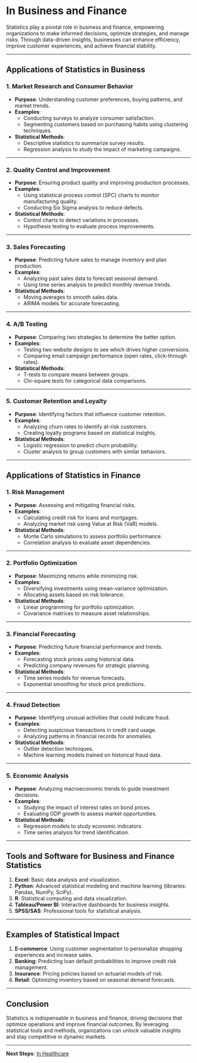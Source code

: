 # In Business and Finance

Statistics play a pivotal role in business and finance, empowering organizations to make informed decisions, optimize strategies, and manage risks. Through data-driven insights, businesses can enhance efficiency, improve customer experiences, and achieve financial stability.

---

## Applications of Statistics in Business

### 1. **Market Research and Consumer Behavior**
- **Purpose**: Understanding customer preferences, buying patterns, and market trends.  
- **Examples**:
  - Conducting surveys to analyze consumer satisfaction.
  - Segmenting customers based on purchasing habits using clustering techniques.
- **Statistical Methods**:
  - Descriptive statistics to summarize survey results.
  - Regression analysis to study the impact of marketing campaigns.

---

### 2. **Quality Control and Improvement**
- **Purpose**: Ensuring product quality and improving production processes.  
- **Examples**:
  - Using statistical process control (SPC) charts to monitor manufacturing quality.
  - Conducting Six Sigma analysis to reduce defects.
- **Statistical Methods**:
  - Control charts to detect variations in processes.
  - Hypothesis testing to evaluate process improvements.

---

### 3. **Sales Forecasting**
- **Purpose**: Predicting future sales to manage inventory and plan production.  
- **Examples**:
  - Analyzing past sales data to forecast seasonal demand.
  - Using time series analysis to predict monthly revenue trends.
- **Statistical Methods**:
  - Moving averages to smooth sales data.
  - ARIMA models for accurate forecasting.

---

### 4. **A/B Testing**
- **Purpose**: Comparing two strategies to determine the better option.  
- **Examples**:
  - Testing two website designs to see which drives higher conversions.
  - Comparing email campaign performance (open rates, click-through rates).
- **Statistical Methods**:
  - T-tests to compare means between groups.
  - Chi-square tests for categorical data comparisons.

---

### 5. **Customer Retention and Loyalty**
- **Purpose**: Identifying factors that influence customer retention.  
- **Examples**:
  - Analyzing churn rates to identify at-risk customers.
  - Creating loyalty programs based on statistical insights.
- **Statistical Methods**:
  - Logistic regression to predict churn probability.
  - Cluster analysis to group customers with similar behaviors.

---

## Applications of Statistics in Finance

### 1. **Risk Management**
- **Purpose**: Assessing and mitigating financial risks.  
- **Examples**:
  - Calculating credit risk for loans and mortgages.
  - Analyzing market risk using Value at Risk (VaR) models.
- **Statistical Methods**:
  - Monte Carlo simulations to assess portfolio performance.
  - Correlation analysis to evaluate asset dependencies.

---

### 2. **Portfolio Optimization**
- **Purpose**: Maximizing returns while minimizing risk.  
- **Examples**:
  - Diversifying investments using mean-variance optimization.
  - Allocating assets based on risk tolerance.
- **Statistical Methods**:
  - Linear programming for portfolio optimization.
  - Covariance matrices to measure asset relationships.

---

### 3. **Financial Forecasting**
- **Purpose**: Predicting future financial performance and trends.  
- **Examples**:
  - Forecasting stock prices using historical data.
  - Predicting company revenues for strategic planning.
- **Statistical Methods**:
  - Time series models for revenue forecasts.
  - Exponential smoothing for stock price predictions.

---

### 4. **Fraud Detection**
- **Purpose**: Identifying unusual activities that could indicate fraud.  
- **Examples**:
  - Detecting suspicious transactions in credit card usage.
  - Analyzing patterns in financial records for anomalies.
- **Statistical Methods**:
  - Outlier detection techniques.
  - Machine learning models trained on historical fraud data.

---

### 5. **Economic Analysis**
- **Purpose**: Analyzing macroeconomic trends to guide investment decisions.  
- **Examples**:
  - Studying the impact of interest rates on bond prices.
  - Evaluating GDP growth to assess market opportunities.
- **Statistical Methods**:
  - Regression models to study economic indicators.
  - Time series analysis for trend identification.

---

## Tools and Software for Business and Finance Statistics

1. **Excel**: Basic data analysis and visualization.  
2. **Python**: Advanced statistical modeling and machine learning (libraries: Pandas, NumPy, SciPy).  
3. **R**: Statistical computing and data visualization.  
4. **Tableau/Power BI**: Interactive dashboards for business insights.  
5. **SPSS/SAS**: Professional tools for statistical analysis.

---

## Examples of Statistical Impact

1. **E-commerce**: Using customer segmentation to personalize shopping experiences and increase sales.  
2. **Banking**: Predicting loan default probabilities to improve credit risk management.  
3. **Insurance**: Pricing policies based on actuarial models of risk.  
4. **Retail**: Optimizing inventory based on seasonal demand forecasts.

---

## Conclusion

Statistics is indispensable in business and finance, driving decisions that optimize operations and improve financial outcomes. By leveraging statistical tools and methods, organizations can unlock valuable insights and stay competitive in dynamic markets.

---

**Next Steps**: [In Healthcare](./2.%20In%20Healthcare.md)
